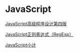 # JavaScript

[JavaScript高级程序设计第四版](JavaScript%202cd5015d1fd14e10a78aedbc74e60ac7/JavaScript%E9%AB%98%E7%BA%A7%E7%A8%8B%E5%BA%8F%E8%AE%BE%E8%AE%A1%E7%AC%AC%E5%9B%9B%E7%89%88%20ed862a8d924b4e86bb681e609bab22ae.md)

[JavaScript正则表达式（RegExp）](JavaScript%202cd5015d1fd14e10a78aedbc74e60ac7/JavaScript%E6%AD%A3%E5%88%99%E8%A1%A8%E8%BE%BE%E5%BC%8F%EF%BC%88RegExp%EF%BC%89%20e4a0793f0ca8454880ba7d7a4732f3c5.md)

[JavaScript小计](JavaScript%202cd5015d1fd14e10a78aedbc74e60ac7/JavaScript%E5%B0%8F%E8%AE%A1%20e56fb5a6fad74f8ab5a94e1e7a8a419d.md)